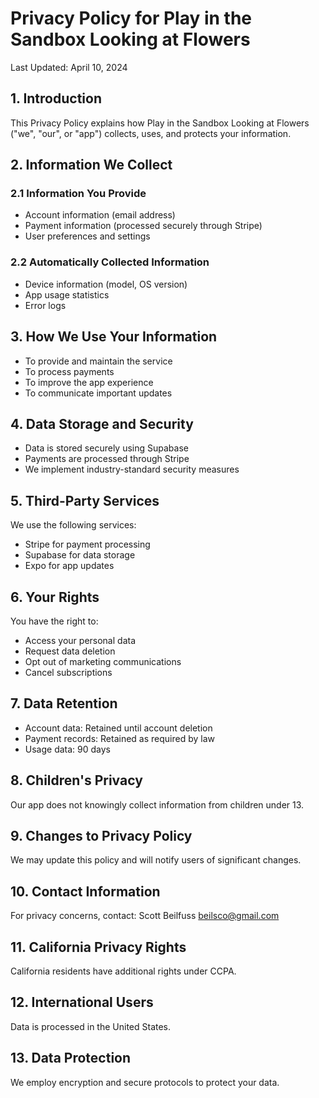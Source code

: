 # Privacy Policy for Play in the Sandbox Looking at Flowers

Last Updated: April 10, 2024

## 1. Introduction
This Privacy Policy explains how Play in the Sandbox Looking at Flowers ("we", "our", or "app") collects, uses, and protects your information.

## 2. Information We Collect

### 2.1 Information You Provide
- Account information (email address)
- Payment information (processed securely through Stripe)
- User preferences and settings

### 2.2 Automatically Collected Information
- Device information (model, OS version)
- App usage statistics
- Error logs

## 3. How We Use Your Information
- To provide and maintain the service
- To process payments
- To improve the app experience
- To communicate important updates

## 4. Data Storage and Security
- Data is stored securely using Supabase
- Payments are processed through Stripe
- We implement industry-standard security measures

## 5. Third-Party Services
We use the following services:
- Stripe for payment processing
- Supabase for data storage
- Expo for app updates

## 6. Your Rights
You have the right to:
- Access your personal data
- Request data deletion
- Opt out of marketing communications
- Cancel subscriptions

## 7. Data Retention
- Account data: Retained until account deletion
- Payment records: Retained as required by law
- Usage data: 90 days

## 8. Children's Privacy
Our app does not knowingly collect information from children under 13.

## 9. Changes to Privacy Policy
We may update this policy and will notify users of significant changes.

## 10. Contact Information
For privacy concerns, contact:
Scott Beilfuss
beilsco@gmail.com

## 11. California Privacy Rights
California residents have additional rights under CCPA.

## 12. International Users
Data is processed in the United States.

## 13. Data Protection
We employ encryption and secure protocols to protect your data.
